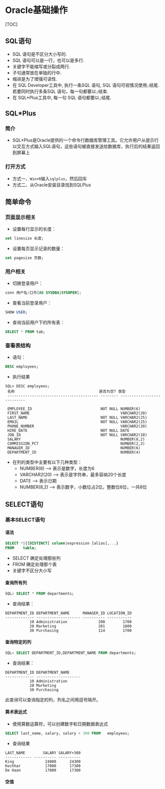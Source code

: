 # Oracle基础操作

[TOC]

## SQL语句

- SQL 语句是不区分大小写的.
- SQL 语句可以是一行，也可以是多行.
- 关键字不能缩写或分裂成两行.
- 子句通常放在单独的行中.
- 缩进是为了增强可读性.
- 在 SQL Developer工具中, 执行一条SQL 语句, SQL 语句可视情况使用`;`结尾. 若要同时执行多条SQL 语句，每一句都要以`;`结束.
- 在 SQL*Plus工具中, 每一句 SQL 语句都要以`;`结尾.

## SQL*Plus

### 简介

- SQL*Plus是Oracle提供的一个命令行数据库管理工具。它允许用户从提示行以交互方式输入SQL语句，这些语句被直接发送给数据库，执行后的结果返回到屏幕上

### 打开方式

- 方式一、`Win+R`输入`sqlplus`，然后回车
- 方式二、从Oracle安装目录找到SQLPlus

## 简单命令

### 页面显示相关

- 设置每行显示的长度：

```sql
set linesize 长度;
```

- 设置每页显示记录的数量：

```sql
set pagesize 页数;
```

### 用户相关

- 切换登录用户：

```sql
conn 用户名/口令[AS SYSDBA|SYSOPER];
```

- 查看当前登录用户：

```sql
SHOW USER;
```
- 查询当前用户下的所有表：

```sql
SELECT * FROM tab;
```

### 查看表结构

- 语句：

```sql
DESC employees;
```

- 执行结果

```
SQL> DESC employees;
 名称                                      是否为空? 类型
 ----------------------------------------- -------- ---------------------------

 EMPLOYEE_ID                               NOT NULL NUMBER(6)
 FIRST_NAME                                         VARCHAR2(20)
 LAST_NAME                                 NOT NULL VARCHAR2(25)
 EMAIL                                     NOT NULL VARCHAR2(25)
 PHONE_NUMBER                                       VARCHAR2(20)
 HIRE_DATE                                 NOT NULL DATE
 JOB_ID                                    NOT NULL VARCHAR2(10)
 SALARY                                             NUMBER(8,2)
 COMMISSION_PCT                                     NUMBER(2,2)
 MANAGER_ID                                         NUMBER(6)
 DEPARTMENT_ID                                      NUMBER(4)
```

- 在列的类型中主要有以下几种类型：
  - NUMBER(6) --> 表示是数字，长度为6
  - VARCHAR2(20) --> 表示是字符串，最多容纳20个长度
  - DATE --> 表示日期
  - NUMBER(8,2) --> 表示数字，小数位占2位，整数位6位，一共8位

## SELECT语句

### 基本SELECT语句

#### 语法

```sql
SELECT *|{[DISTINCT] column|expression [alias],...}
FROM    table;
```

- SELECT 确定处理那些列
- FROM 确定处理那个表
- 关键字不区分大小写

#### 查询所有列

```sql
SQL> SELECT * FROM departments;
```

- 查询结果：

```
DEPARTMENT_ID DEPARTMENT_NAME      MANAGER_ID LOCATION_ID
------------- -------------------- ---------- -----------
           10 Administration              200        1700
           20 Marketing                   201        1800
           30 Purchasing                  114        1700
```

#### 查询特定的列

```sql
SQL> SELECT DEPARTMENT_ID,DEPARTMENT_NAME FROM departments;
```

- 查询结果：

```
DEPARTMENT_ID DEPARTMENT_NAME
------------- --------------------
           10 Administration
           20 Marketing
           30 Purchasing
```

此查询可以查询指定的列，列名之间用逗号隔开。

#### 算术表达式

- 使用算数运算符，可以创建数字和日期数据表达式

```sql
SELECT last_name, salary, salary + 300 FROM   employees;
```

- 查询结果

```
LAST_NAME        SALARY SALARY+300
------------ ---------- ----------
King              24000      24300
Kochhar           17000      17300
De Haan           17000      17300
```



#### 空值

